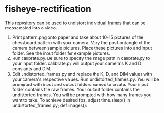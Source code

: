 # fisheye-rectification

This repository can be used to undistort individual frames that can be reassembled into a video.

1. Print pattern.png onto paper and take about 10-15 pictures of the chessboard pattern with your camera. Vary the position/angle of the camera between sample pictures. Place these pictures into and input folder. See the input folder for example pictures.
2. Run calibrate.py. Be sure to specify the image path in calibrate.py to your input folder. calibrate.py will output your camera's K and D constants and DIM.
3. Edit undistorted_frames.py and replace the K, D, and DIM values with your camera's respective values. Run undistorted_frames.py. You will be prompted with input and output folders names to create. Your input folder contains the raw frames. Your output folder contains the undistorted frames. You will be prompted with how many frames you want to take. To achieve desired fps, adjust time.sleep() in undistorted_frames.py; def images():
